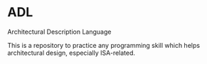 # ADL
Architectural Description Language

This is a repository to practice any programming skill which helps architectural design, especially ISA-related.

